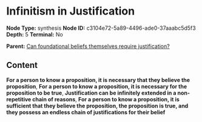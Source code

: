 # Infinitism in Justification

**Node Type:** synthesis
**Node ID:** c3104e72-5a89-4496-ade0-37aaabc5d5f3
**Depth:** 5
**Terminal:** No

**Parent:** [Can foundational beliefs themselves require justification?](can-foundational-beliefs-themselves-require-justification-antithesis-ab671478-e1ca-4c69-8e3e-49150c94a984.md)

## Content

**For a person to know a proposition, it is necessary that they believe the proposition**, **For a person to know a proposition, it is necessary for the proposition to be true**, **Justification can be infinitely extended in a non-repetitive chain of reasons**, **For a person to know a proposition, it is sufficient that they believe the proposition, the proposition is true, and they possess an endless chain of justifications for their belief**
